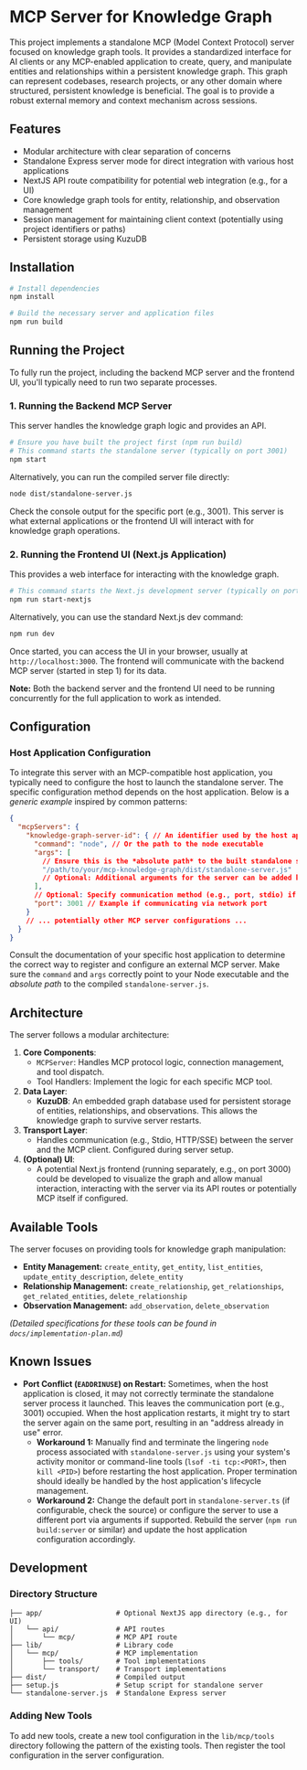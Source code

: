 # MCP Server for Knowledge Graph

This project implements a standalone MCP (Model Context Protocol) server focused on knowledge graph tools. It provides a standardized interface for AI clients or any MCP-enabled application to create, query, and manipulate entities and relationships within a persistent knowledge graph. This graph can represent codebases, research projects, or any other domain where structured, persistent knowledge is beneficial. The goal is to provide a robust external memory and context mechanism across sessions.

## Features

- Modular architecture with clear separation of concerns
- Standalone Express server mode for direct integration with various host applications
- NextJS API route compatibility for potential web integration (e.g., for a UI)
- Core knowledge graph tools for entity, relationship, and observation management
- Session management for maintaining client context (potentially using project identifiers or paths)
- Persistent storage using KuzuDB

## Installation

```bash
# Install dependencies
npm install

# Build the necessary server and application files
npm run build
```

## Running the Project

To fully run the project, including the backend MCP server and the frontend UI, you'll typically need to run two separate processes.

### 1. Running the Backend MCP Server

This server handles the knowledge graph logic and provides an API.

```bash
# Ensure you have built the project first (npm run build)
# This command starts the standalone server (typically on port 3001)
npm start
```
Alternatively, you can run the compiled server file directly:
```bash
node dist/standalone-server.js
```
Check the console output for the specific port (e.g., 3001). This server is what external applications or the frontend UI will interact with for knowledge graph operations.

### 2. Running the Frontend UI (Next.js Application)

This provides a web interface for interacting with the knowledge graph.

```bash
# This command starts the Next.js development server (typically on port 3000)
npm run start-nextjs
```
Alternatively, you can use the standard Next.js dev command:
```bash
npm run dev
```
Once started, you can access the UI in your browser, usually at `http://localhost:3000`. The frontend will communicate with the backend MCP server (started in step 1) for its data.

**Note:** Both the backend server and the frontend UI need to be running concurrently for the full application to work as intended.

## Configuration

### Host Application Configuration

To integrate this server with an MCP-compatible host application, you typically need to configure the host to launch the standalone server. The specific configuration method depends on the host application. Below is a *generic example* inspired by common patterns:

```json
{
  "mcpServers": {
    "knowledge-graph-server-id": { // An identifier used by the host application
      "command": "node", // Or the path to the node executable
      "args": [
        // Ensure this is the *absolute path* to the built standalone server file
        "/path/to/your/mcp-knowledge-graph/dist/standalone-server.js"
        // Optional: Additional arguments for the server can be added here
      ],
      // Optional: Specify communication method (e.g., port, stdio) if needed by the host
      "port": 3001 // Example if communicating via network port
    }
    // ... potentially other MCP server configurations ...
  }
}
```

Consult the documentation of your specific host application to determine the correct way to register and configure an external MCP server. Make sure the `command` and `args` correctly point to your Node executable and the *absolute path* to the compiled `standalone-server.js`.

## Architecture

The server follows a modular architecture:

1.  **Core Components**:
    *   `MCPServer`: Handles MCP protocol logic, connection management, and tool dispatch.
    *   Tool Handlers: Implement the logic for each specific MCP tool.
2.  **Data Layer**:
    *   **KuzuDB**: An embedded graph database used for persistent storage of entities, relationships, and observations. This allows the knowledge graph to survive server restarts.
3.  **Transport Layer**:
    *   Handles communication (e.g., Stdio, HTTP/SSE) between the server and the MCP client. Configured during server setup.
4.  **(Optional) UI**:
    *   A potential Next.js frontend (running separately, e.g., on port 3000) could be developed to visualize the graph and allow manual interaction, interacting with the server via its API routes or potentially MCP itself if configured.

## Available Tools

The server focuses on providing tools for knowledge graph manipulation:

*   **Entity Management:** `create_entity`, `get_entity`, `list_entities`, `update_entity_description`, `delete_entity`
*   **Relationship Management:** `create_relationship`, `get_relationships`, `get_related_entities`, `delete_relationship`
*   **Observation Management:** `add_observation`, `delete_observation`

*(Detailed specifications for these tools can be found in `docs/implementation-plan.md`)*

## Known Issues

*   **Port Conflict (`EADDRINUSE`) on Restart:** Sometimes, when the host application is closed, it may not correctly terminate the standalone server process it launched. This leaves the communication port (e.g., 3001) occupied. When the host application restarts, it might try to start the server again on the same port, resulting in an "address already in use" error.
    *   **Workaround 1:** Manually find and terminate the lingering `node` process associated with `standalone-server.js` using your system's activity monitor or command-line tools (`lsof -ti tcp:<PORT>`, then `kill <PID>`) before restarting the host application. Proper termination should ideally be handled by the host application's lifecycle management.
    *   **Workaround 2:** Change the default port in `standalone-server.ts` (if configurable, check the source) or configure the server to use a different port via arguments if supported. Rebuild the server (`npm run build:server` or similar) and update the host application configuration accordingly.

## Development

### Directory Structure

```
├── app/                  # Optional NextJS app directory (e.g., for UI)
│   └── api/              # API routes
│       └── mcp/          # MCP API route
├── lib/                  # Library code
│   └── mcp/              # MCP implementation
│       ├── tools/        # Tool implementations
│       └── transport/    # Transport implementations
├── dist/                 # Compiled output
├── setup.js              # Setup script for standalone server
└── standalone-server.js  # Standalone Express server
```

### Adding New Tools

To add new tools, create a new tool configuration in the `lib/mcp/tools` directory following the pattern of the existing tools. Then register the tool configuration in the server configuration.